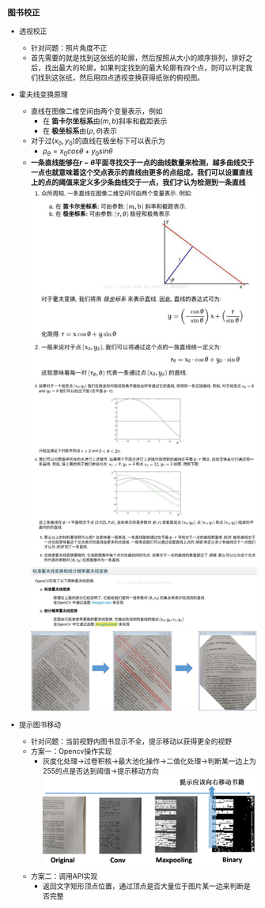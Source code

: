 ### 图书校正
+ 透视校正
  + 针对问题：照片角度不正
  + 首先需要的就是找到这张纸的轮廓，然后按照从大小的顺序排列，排好之后，找出最大的轮廓，如果判定找到的最大轮廓有四个点，则可以判定我们找到这张纸，然后用四点透视变换获得纸张的俯视图。

+ 霍夫线变换原理
  + 直线在图像二维空间由两个变量表示，例如
    + 在 **笛卡尔坐标系**由$(m,b)$斜率和截距表示
    + 在 **极坐标系**由$(\rho,\theta)$表示
  + 对于过$(x_0,y_0)$的直线在极坐标下可以表示为
    + $\rho_{\theta}=x_0cos\theta+y_0sin\theta$
  + **一条直线能够在$r-\theta$平面寻找交于一点的曲线数量来检测，越多曲线交于一点也就意味着这个交点表示的直线由更多的点组成，我们可以设置直线上的点的阈值来定义多少条曲线交于一点，我们才认为检测到一条直线**
![](../Pictures/Houff_1.png)
![](../Pictures/Houff_2.png)
![](../Pictures/Houff_3.png)
![](../Pictures/Houff%20Line%20Diagram.png)
+ 提示图书移动
  + 针对问题：当前视野内图书显示不全，提示移动以获得更全的视野
  + 方案一：Opencv操作实现
    + 灰度化处理$\rightarrow$过卷积核$\rightarrow$最大池化操作$\rightarrow$二值化处理$\rightarrow$判断某一边上为255的点是否达到阈值$\rightarrow$提示移动方向
![](../Pictures/Book%20shift%20hint%20diagram.png)
  + 方案二：调用API实现
    + 返回文字矩形顶点位置，通过顶点是否大量位于图片某一边来判断是否完整